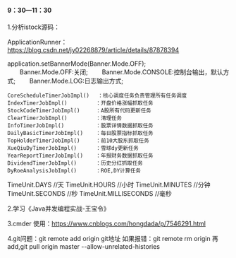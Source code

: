 #### 9：30—11：30

1.分析istock源码：

ApplicationRunner：https://blog.csdn.net/jy02268879/article/details/87878394

application.setBannerMode(Banner.Mode.OFF);          
　　Banner.Mode.OFF:关闭;
　　Banner.Mode.CONSOLE:控制台输出，默认方式;
　　Banner.Mode.LOG:日志输出方式;

```
CoreScheduleTimerJobImpl()　	：核心调度任务负责管理所有任务调度　
IndexTimerJobImpl()			：开盘价格涨幅抓取任务
StockCodeTimerJobImpl()		：A股所有代码更新任务
ClearTimerJobImpl()			：清理任务
InfoTimerJobImpl()			：股票详情数据抓取任务
DailyBasicTimerJobImpl()	：每日股票指标抓取任务
TopHolderTimerJobImpl()		：前10大股东抓取任务
XueQiuDyTimerJobImpl()		：雪球dy更新任务
YearReportTimerJobImpl()	：年报财务数据抓取任务
DividendTimerJobImpl()		：历史分红抓取任务
DyRoeAnalysisJobImpl()		：ROE,DY计算任务
```

TimeUnit.DAYS          //天
TimeUnit.HOURS         //小时
TimeUnit.MINUTES       //分钟
TimeUnit.SECONDS       //秒
TimeUnit.MILLISECONDS  //毫秒

2.学习《Java并发编程实战-王宝令》

3.cmder 使用：https://www.cnblogs.com/hongdada/p/7546291.html

4.git问题：git remote add origin git地址
如果报错：git remote rm origin 再add,git pull origin master --allow-unrelated-histories

 


